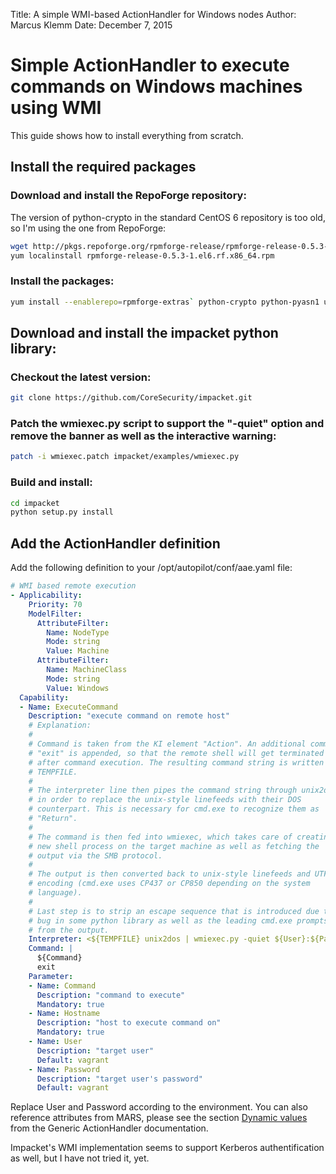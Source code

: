Title:   A simple WMI-based ActionHandler for Windows nodes
Author:  Marcus Klemm
Date:    December 7, 2015  


# Simple ActionHandler to execute commands on Windows machines using WMI

This guide shows how to install everything from scratch. 

## Install the required packages

### Download and install the RepoForge repository:

The version of python-crypto in the standard CentOS 6 repository is too old, so I'm using the one from RepoForge:

```bash
wget http://pkgs.repoforge.org/rpmforge-release/rpmforge-release-0.5.3-1.el6.rf.x86_64.rpm
yum localinstall rpmforge-release-0.5.3-1.el6.rf.x86_64.rpm
```

### Install the packages:

```bash
yum install --enablerepo=rpmforge-extras` python-crypto python-pyasn1 unix2dos dos2unix
```

## Download and install the impacket python library:

### Checkout the latest version:

```bash
git clone https://github.com/CoreSecurity/impacket.git
```

### Patch the wmiexec.py script to support the "-quiet" option and remove the banner as well as the interactive warning:

```bash
patch -i wmiexec.patch impacket/examples/wmiexec.py
```

### Build and install:

```bash
cd impacket
python setup.py install
```

## Add the ActionHandler definition

Add the following definition to your /opt/autopilot/conf/aae.yaml file:

```yaml
# WMI based remote execution
- Applicability:
    Priority: 70
    ModelFilter:
      AttributeFilter:
        Name: NodeType
        Mode: string
        Value: Machine
      AttributeFilter:
        Name: MachineClass
        Mode: string
        Value: Windows
  Capability:
  - Name: ExecuteCommand
    Description: "execute command on remote host"
	# Explanation:
	#
	# Command is taken from the KI element "Action". An additional command
	# "exit" is appended, so that the remote shell will get terminated
	# after command execution. The resulting command string is written to
	# TEMPFILE.
	#
	# The interpreter line then pipes the command string through unix2dos
	# in order to replace the unix-style linefeeds with their DOS
	# counterpart. This is necessary for cmd.exe to recognize them as
	# "Return".
	#
	# The command is then fed into wmiexec, which takes care of creating a
	# new shell process on the target machine as well as fetching the
	# output via the SMB protocol.
	#
	# The output is then converted back to unix-style linefeeds and UTF8
	# encoding (cmd.exe uses CP437 or CP850 depending on the system
	# language).
	#
	# Last step is to strip an escape sequence that is introduced due to a
	# bug in some python library as well as the leading cmd.exe prompts
	# from the output.
    Interpreter: <${TEMPFILE} unix2dos | wmiexec.py -quiet ${User}:${Password}@${Hostname} 2>/dev/null | dos2unix | iconv -f CP850 -t UTF-8 | sed 's|\x1b\[[?]1034h||g' | sed 's|^[A-Z]:\\[^>]*>||g'
    Command: |
      ${Command}
      exit
    Parameter:
    - Name: Command
      Description: "command to execute"
      Mandatory: true
    - Name: Hostname
      Description: "host to execute command on"
      Mandatory: true
    - Name: User
      Description: "target user"
      Default: vagrant
    - Name: Password
      Description: "target user's password"
      Default: vagrant
```

Replace User and Password according to the environment. You can also reference attributes from MARS, please see the section [Dynamic values](https://autopilot.co/docs/5.2.1/html/content/5.2-connectors-generic-actionhandler.html#dynamic_values) from the Generic ActionHandler documentation.

Impacket's WMI implementation  seems to support Kerberos authentification as well, but I have not tried it, yet.
